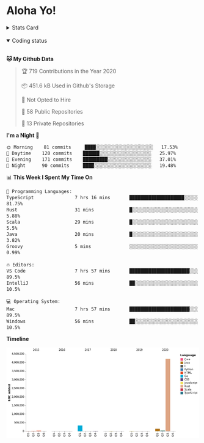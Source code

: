 # Aloha Yo!

<details>
<summary>Stats Card</summary>
 
[![Anurag's github stats](https://github-readme-stats.vercel.app/api?username=GarfieldZHU&show_icons=true&theme=tokyonight)](https://github.com/anuraghazra/github-readme-stats)
 
</details>

<br/>

<details open>

<summary>Coding status</summary>

<br/>

<!--START_SECTION:waka-->
**🐱 My Github Data** 

> 🏆 719 Contributions in the Year 2020
 > 
> 📦 451.6 kB Used in Github's Storage 
 > 
> 🚫 Not Opted to Hire
 > 
> 📜 58 Public Repositories
 > 
> 🔑 13 Private Repositories 

**I'm a Night 🦉** 

```text
🌞 Morning    81 commits     ████░░░░░░░░░░░░░░░░░░░░░   17.53% 
🌆 Daytime    120 commits    ██████░░░░░░░░░░░░░░░░░░░   25.97% 
🌃 Evening    171 commits    █████████░░░░░░░░░░░░░░░░   37.01% 
🌙 Night      90 commits     ████░░░░░░░░░░░░░░░░░░░░░   19.48%

```


📊 **This Week I Spent My Time On** 

```text
💬 Programming Languages: 
TypeScript               7 hrs 16 mins       ████████████████████░░░░░   81.75% 
Rust                     31 mins             █░░░░░░░░░░░░░░░░░░░░░░░░   5.88% 
Scala                    29 mins             █░░░░░░░░░░░░░░░░░░░░░░░░   5.5% 
Java                     20 mins             █░░░░░░░░░░░░░░░░░░░░░░░░   3.82% 
Groovy                   5 mins              ░░░░░░░░░░░░░░░░░░░░░░░░░   0.99%

🔥 Editors: 
VS Code                  7 hrs 57 mins       ██████████████████████░░░   89.5% 
IntelliJ                 56 mins             ██░░░░░░░░░░░░░░░░░░░░░░░   10.5%

💻 Operating System: 
Mac                      7 hrs 57 mins       ██████████████████████░░░   89.5% 
Windows                  56 mins             ██░░░░░░░░░░░░░░░░░░░░░░░   10.5%

```

**Timeline**

![Chart not found](https://github.com/GarfieldZHU/GarfieldZHU/blob/master/charts/bar_graph.png) 


<!--END_SECTION:waka-->

</details>
